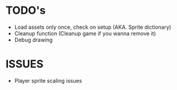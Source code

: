 # TODO's
* Load assets only once, check on setup (AKA. Sprite dictionary)
* Cleanup function (Cleanup game if you wanna remove it)
* Debug drawing

# ISSUES

* Player sprite scaling issues